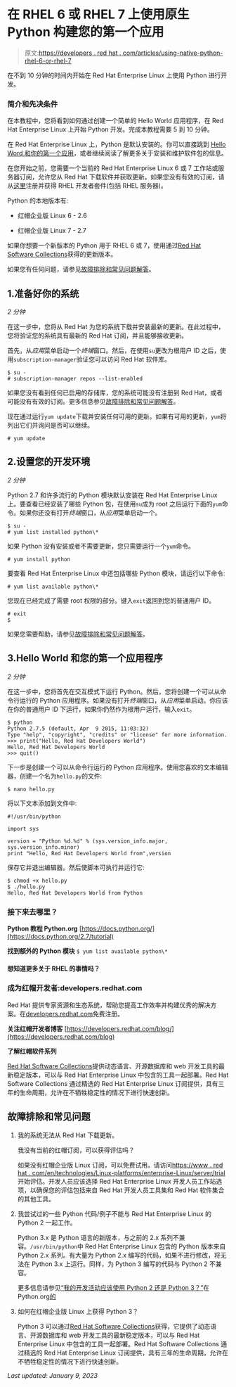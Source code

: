 # 在 RHEL 6 或 RHEL 7 上使用原生 Python 构建您的第一个应用

> 原文:[https://developers . red hat . com/articles/using-native-python-rhel-6-or-rhel-7](https://developers.redhat.com/articles/using-native-python-rhel-6-or-rhel-7)

在不到 10 分钟的时间内开始在 Red Hat Enterprise Linux 上使用 Python 进行开发。

### 简介和先决条件

在本教程中，您将看到如何通过创建一个简单的 Hello World 应用程序，在 Red Hat Enterprise Linux 上开始 Python 开发。完成本教程需要 5 到 10 分钟。

在 Red Hat Enterprise Linux 上，Python 是默认安装的。你可以直接跳到 [Hello Word 和你的第一个应用](https://developers.redhat.com/products/rhel/get-started-rhel7-python/#Hello%20Word%20and%20your%20first%20application)，或者继续阅读了解更多关于安装和维护软件包的信息。

在您开始之前，您需要一个当前的 Red Hat Enterprise Linux 6 或 7 工作站或服务器订阅，允许您从 Red Hat 下载软件并获取更新。如果您没有有效的订阅，请从[这里](https://developers.redhat.com/downloads/)注册并获得 RHEL 开发者套件(包括 RHEL 服务器)。

Python 的本地版本有:

*   红帽企业版 Linux 6 - 2.6

*   红帽企业版 Linux 7 - 2.7

如果你想要一个新版本的 Python 用于 RHEL 6 或 7，使用通过[Red Hat Software Collections](https://developers.redhat.com/products/softwarecollections/overview/)获得的更新版本。

如果您有任何问题，请参见[故障排除和常见问题解答](#TroubleshootingandFAQ3)。

## 1.准备好你的系统

*2 分钟*

在这一步中，您将从 Red Hat 为您的系统下载并安装最新的更新。在此过程中，您将验证您的系统具有最新的 Red Hat 订阅，并且能够接收更新。

首先，从*应用*菜单启动一个*终端*窗口。然后，在使用`su`更改为根用户 ID 之后，使用`subscription-manager`验证您可以访问 Red Hat 软件库。

```
$ su -
# subscription-manager repos --list-enabled
```

如果您没有看到任何已启用的存储库，您的系统可能没有注册到 Red Hat，或者可能没有有效的订阅。更多信息参见[故障排除和常见问题解答](#TroubleshootingandFAQ3)。

现在通过运行`yum update`下载并安装任何可用的更新。如果有可用的更新，`yum`将列出它们并询问是否可以继续。

`# yum update`

## 2.设置您的开发环境

*2 分钟*

Python 2.7 和许多流行的 Python 模块默认安装在 Red Hat Enterprise Linux 上。要查看已经安装了哪些 Python 包，在使用`su`成为 root 之后运行下面的`yum`命令。如果你还没有打开*终端*窗口，从*应用*菜单启动一个。

```
$ su -
# yum list installed python\*
```

如果 Python 没有安装或者不需要更新，您只需要运行一个`yum`命令。

`# yum install python`

要查看 Red Hat Enterprise Linux 中还包括哪些 Python 模块，请运行以下命令:

`# yum list available python\*`

您现在已经完成了需要 root 权限的部分。键入`exit`返回到您的普通用户 ID。

```
# exit
$
```

如果您需要帮助，请参见[故障排除和常见问题解答](https://developers.redhat.com/products/rhel/get-started-rhel7-python/#troubleshooting)。

## 3.Hello World 和您的第一个应用程序

*2 分钟*

在这一步中，您将首先在交互模式下运行 Python。然后，您将创建一个可以从命令行运行的 Python 应用程序。如果没有打开*终端*窗口，从*应用*菜单启动。你应该在你的普通用户 ID 下运行，如果你仍然作为根用户运行，输入`exit`。

```
$ python
Python 2.7.5 (default, Apr  9 2015, 11:03:32)
Type "help", "copyright", "credits" or "license" for more information.
>>> print("Hello, Red Hat Developers World")
Hello, Red Hat Developers World
>>> quit()
```

下一步是创建一个可以从命令行运行的 Python 应用程序。使用您喜欢的文本编辑器，创建一个名为`hello.py`的文件:

`$ nano hello.py`

将以下文本添加到文件中:

```
#!/usr/bin/python

import sys

version = "Python %d.%d" % (sys.version_info.major, sys.version_info.minor)
print "Hello, Red Hat Developers World from",version
```

保存它并退出编辑器。然后使脚本可执行并运行它:

```
$ chmod +x hello.py
$ ./hello.py
Hello, Red Hat Developers World from Python
```

### 接下来去哪里？

**Python 教程 Python.org**
[https://docs.python.org/](https://docs.python.org/2.7/tutorial)

**找到额外的 Python 模块**
`$ yum list available python\*`

#### 想知道更多关于 RHEL 的事情吗？

### 成为红帽开发者:developers.redhat.com

Red Hat 提供专家资源和生态系统，帮助您提高工作效率并构建优秀的解决方案。在[developers.redhat.com](https://developers.redhat.com/)免费注册。

**关注红帽开发者博客**
[https://developers.redhat.com/blog/](https://developers.redhat.com/blog)

**了解红帽软件系列**

[Red Hat Software Collections](https://access.redhat.com/products/Red_Hat_Enterprise_Linux/Developer/#dev-page=5)提供动态语言、开源数据库和 web 开发工具的最新稳定版本，可以与 Red Hat Enterprise Linux 中包含的工具一起部署。Red Hat Software Collections 通过精选的 Red Hat Enterprise Linux 订阅提供，具有三年的生命周期，允许在不牺牲稳定性的情况下进行快速创新。

## 故障排除和常见问题

1.  我的系统无法从 Red Hat 下载更新。

    我没有当前的红帽订阅，可以获得评估吗？

    如果没有红帽企业版 Linux 订阅，可以免费试用。请访问[https://www . red hat . com/en/technologies/Linux-platforms/enterprise-Linux/server/trial](https://www.redhat.com/en/technologies/linux-platforms/enterprise-linux/server/trial)开始评估。开发人员应该选择 Red Hat Enterprise Linux 开发人员工作站选项，以确保您的评估包括来自 Red Hat 开发人员工具集和 Red Hat 软件集合的其他工具。

2.  我尝试过的一些 Python 代码/例子不能与 Red Hat Enterprise Linux 的 Python 2 一起工作。

    Python 3.x 是 Python 语言的新版本，与之前的 2.x 系列不兼容。`/usr/bin/python`中 Red Hat Enterprise Linux 包含的 Python 版本来自 Python 2.x 系列。有大量为 Python 2.x 编写的代码，如果不进行修改，将无法在 Python 3.x 上运行。同样，为 Python 3 编写的代码与 Python 2 不兼容。

    更多信息请参见[“我的开发活动应该使用 Python 2 还是 Python 3？”](https://wiki.python.org/moin/Python2orPython3)在 Python.org[的](https://python.org/)

3.  如何在红帽企业版 Linux 上获得 Python 3？

    Python 3 可以通过[Red Hat Software Collections](https://access.redhat.com/products/Red_Hat_Enterprise_Linux/Developer/#dev-page=5)获得，它提供了动态语言、开源数据库和 web 开发工具的最新稳定版本，可以与 Red Hat Enterprise Linux 中包含的工具一起部署。Red Hat Software Collections 通过精选的 Red Hat Enterprise Linux 订阅提供，具有三年的生命周期，允许在不牺牲稳定性的情况下进行快速创新。

*Last updated: January 9, 2023*